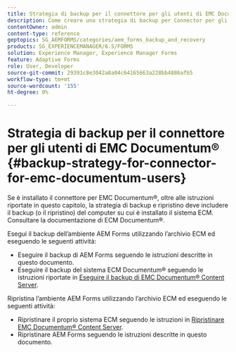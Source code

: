 ```yaml
---
title: Strategia di backup per il connettore per gli utenti di EMC Documentum&reg;
description: Come creare una strategia di backup per Connector per gli utenti di EMC Documentum&reg;.
contentOwner: admin
content-type: reference
geptopics: SG_AEMFORMS/categories/aem_forms_backup_and_recovery
products: SG_EXPERIENCEMANAGER/6.5/FORMS
solution: Experience Manager, Experience Manager Forms
feature: Adaptive Forms
role: User, Developer
source-git-commit: 29391c8e3042a8a04c64165663a228bb4886afb5
workflow-type: tm+mt
source-wordcount: '155'
ht-degree: 0%

---
```


# Strategia di backup per il connettore per gli utenti di EMC Documentum® {#backup-strategy-for-connector-for-emc-documentum-users}

Se è installato il connettore per EMC Documentum®, oltre alle istruzioni riportate in questo capitolo, la strategia di backup e ripristino deve includere il backup (o il ripristino) del computer su cui è installato il sistema ECM. Consultare la documentazione di ECM Documentum®.

Esegui il backup dell’ambiente AEM Forms utilizzando l’archivio ECM ed eseguendo le seguenti attività:

* Eseguire il backup di AEM Forms seguendo le istruzioni descritte in questo documento.
* Eseguire il backup del sistema ECM Documentum® seguendo le istruzioni riportate in [Eseguire il backup di EMC Documentum® Content Server](/help/forms/using/admin-help/backing-recovering-emc-documentum-repository.md#back-up-the-emc-documentum-content-server).

Ripristina l’ambiente AEM Forms utilizzando l’archivio ECM ed eseguendo le seguenti attività:

* Ripristinare il proprio sistema ECM seguendo le istruzioni in [Ripristinare EMC Documentum® Content Server](/help/forms/using/admin-help/backing-recovering-emc-documentum-repository.md#restore-the-emc-documentum-content-server).
* Ripristinare AEM Forms seguendo le istruzioni descritte in questo documento.
